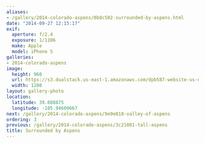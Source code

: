 ```yaml
---
aliases:
- /gallery/2014-colorado-aspens/0b8c502-surrounded-by-aspens.html
date: "2014-09-27 12:15:17"
exif:
  aperture: f/2.4
  exposure: 1/1106
  make: Apple
  model: iPhone 5
galleries:
- 2014-colorado-aspens
image:
  height: 960
  url: https://s3.dualstack.us-east-1.amazonaws.com/dpb587-website-us-east-1/asset/gallery/2014-colorado-aspens/0b8c502-surrounded-by-aspens~1280.jpg
  width: 1280
layout: gallery-photo
location:
  latitude: 39.608875
  longitude: -105.94609667
next: /gallery/2014-colorado-aspens/9e9e818-valley-of-aspens
ordering: 3
previous: /gallery/2014-colorado-aspens/3c21081-tall-aspens
title: Surrounded by Aspens
---
```

